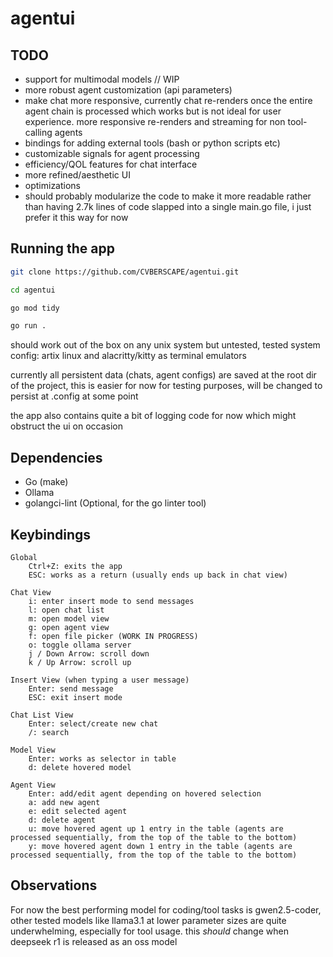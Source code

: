 # agentui

## TODO

- support for multimodal models // WIP
- more robust agent customization (api parameters)
- make chat more responsive, currently chat re-renders once the entire agent chain is processed which works but is not ideal for user experience. more responsive re-renders and streaming for non tool-calling agents
- bindings for adding external tools (bash or python scripts etc)
- customizable signals for agent processing
- efficiency/QOL features for chat interface
- more refined/aesthetic UI
- optimizations
- should probably modularize the code to make it more readable rather than having 2.7k lines of code slapped into a single main.go file, i just prefer it this way for now

## Running the app

```sh
git clone https://github.com/CVBERSCAPE/agentui.git
```

```sh
cd agentui
```

```sh
go mod tidy
```

```sh
go run .
```

should work out of the box on any unix system but untested, tested system config: artix linux and alacritty/kitty as terminal emulators

currently all persistent data (chats, agent configs) are saved at the root dir of the project, this is easier for now for testing purposes, will be changed to persist at .config at some point

the app also contains quite a bit of logging code for now which might obstruct the ui on occasion

## Dependencies

- Go (make)
- Ollama
- golangci-lint (Optional, for the go linter tool)

## Keybindings

    Global
        Ctrl+Z: exits the app
        ESC: works as a return (usually ends up back in chat view)
        
    Chat View
        i: enter insert mode to send messages
        l: open chat list
        m: open model view
        g: open agent view
        f: open file picker (WORK IN PROGRESS)
        o: toggle ollama server
        j / Down Arrow: scroll down
        k / Up Arrow: scroll up

    Insert View (when typing a user message)
        Enter: send message
        ESC: exit insert mode

    Chat List View
        Enter: select/create new chat
        /: search

    Model View
        Enter: works as selector in table
        d: delete hovered model

    Agent View
        Enter: add/edit agent depending on hovered selection
        a: add new agent
        e: edit selected agent
        d: delete agent
        u: move hovered agent up 1 entry in the table (agents are processed sequentially, from the top of the table to the bottom)
        y: move hovered agent down 1 entry in the table (agents are processed sequentially, from the top of the table to the bottom)

## Observations

For now the best performing model for coding/tool tasks is gwen2.5-coder, other tested models like llama3.1 at lower parameter sizes are quite underwhelming, especially for tool usage. this *should* change when deepseek r1 is released as an oss model
